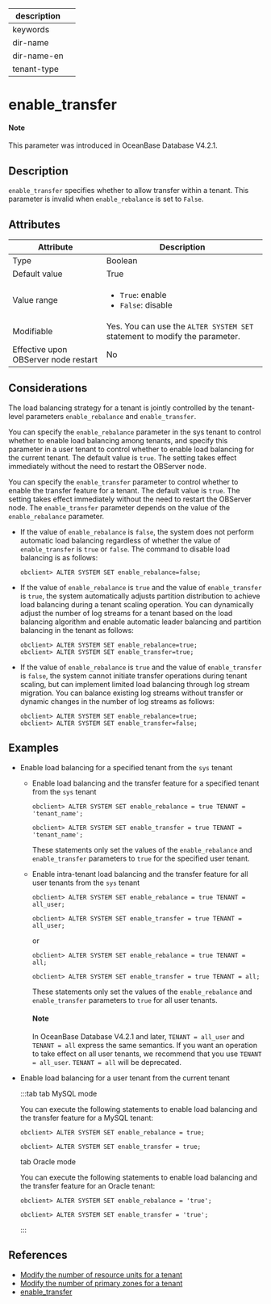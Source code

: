 | description ||
|---|---|
| keywords ||
| dir-name ||
| dir-name-en ||
| tenant-type ||

# enable_transfer

<main id="notice" type='explain'>
  <h4>Note</h4>
  <p>This parameter was introduced in OceanBase Database V4.2.1. </p>
</main>

## Description

`enable_transfer` specifies whether to allow transfer within a tenant. This parameter is invalid when `enable_rebalance` is set to `False`.

## Attributes

| **Attribute** | **Description** |
| --- | --- |
| Type | Boolean |
| Default value | True |
| Value range | <ul><li> `True`: enable </li><li>`False`: disable </li></ul> |
| Modifiable | Yes. You can use the `ALTER SYSTEM SET` statement to modify the parameter.  |
| Effective upon OBServer node restart | No |

## Considerations

The load balancing strategy for a tenant is jointly controlled by the tenant-level parameters `enable_rebalance` and `enable_transfer`.

You can specify the `enable_rebalance` parameter in the sys tenant to control whether to enable load balancing among tenants, and specify this parameter in a user tenant to control whether to enable load balancing for the current tenant. The default value is `true`. The setting takes effect immediately without the need to restart the OBServer node.

You can specify the `enable_transfer` parameter to control whether to enable the transfer feature for a tenant. The default value is `true`. The setting takes effect immediately without the need to restart the OBServer node. The `enable_transfer` parameter depends on the value of the `enable_rebalance` parameter.

* If the value of `enable_rebalance` is `false`, the system does not perform automatic load balancing regardless of whether the value of `enable_transfer` is `true` or `false`. The command to disable load balancing is as follows:

   ```shell
   obclient> ALTER SYSTEM SET enable_rebalance=false;
   ```

* If the value of `enable_rebalance` is `true` and the value of `enable_transfer` is `true`, the system automatically adjusts partition distribution to achieve load balancing during a tenant scaling operation. You can dynamically adjust the number of log streams for a tenant based on the load balancing algorithm and enable automatic leader balancing and partition balancing in the tenant as follows:

   ```shell
   obclient> ALTER SYSTEM SET enable_rebalance=true;
   obclient> ALTER SYSTEM SET enable_transfer=true;
   ```

* If the value of `enable_rebalance` is `true` and the value of `enable_transfer` is `false`, the system cannot initiate transfer operations during tenant scaling, but can implement limited load balancing through log stream migration. You can balance existing log streams without transfer or dynamic changes in the number of log streams as follows:

   ```shell
   obclient> ALTER SYSTEM SET enable_rebalance=true;
   obclient> ALTER SYSTEM SET enable_transfer=false;
   ```

## Examples

* Enable load balancing for a specified tenant from the `sys` tenant

   * Enable load balancing and the transfer feature for a specified tenant from the `sys` tenant

      ```shell
      obclient> ALTER SYSTEM SET enable_rebalance = true TENANT = 'tenant_name';
      ```

      ```shell
      obclient> ALTER SYSTEM SET enable_transfer = true TENANT = 'tenant_name';
      ```

      These statements only set the values of the `enable_rebalance` and `enable_transfer` parameters to `true` for the specified user tenant.

   * Enable intra-tenant load balancing and the transfer feature for all user tenants from the `sys` tenant

      ```shell
      obclient> ALTER SYSTEM SET enable_rebalance = true TENANT = all_user;
      ```

      ```shell
      obclient> ALTER SYSTEM SET enable_transfer = true TENANT = all_user;
      ```

      or

      ```shell
      obclient> ALTER SYSTEM SET enable_rebalance = true TENANT = all;
      ```

      ```shell
      obclient> ALTER SYSTEM SET enable_transfer = true TENANT = all;
      ```

      These statements only set the values of the `enable_rebalance` and `enable_transfer` parameters to `true` for all user tenants.

      <main id="notice" type='explain'>
      <h4>Note</h4>
      <p>In OceanBase Database V4.2.1 and later, <code>TENANT = all_user</code> and <code>TENANT = all</code> express the same semantics. If you want an operation to take effect on all user tenants, we recommend that you use <code>TENANT = all_user</code>. <code>TENANT = all</code> will be deprecated. </p>
      </main>

* Enable load balancing for a user tenant from the current tenant

   :::tab
   tab MySQL mode

   You can execute the following statements to enable load balancing and the transfer feature for a MySQL tenant:

   ```shell
   obclient> ALTER SYSTEM SET enable_rebalance = true;
   ```

   ```shell
   obclient> ALTER SYSTEM SET enable_transfer = true;
   ```

   tab Oracle mode

   You can execute the following statements to enable load balancing and the transfer feature for an Oracle tenant:

   ```shell
   obclient> ALTER SYSTEM SET enable_rebalance = 'true';
   ```

   ```shell
   obclient> ALTER SYSTEM SET enable_transfer = 'true';
   ```

   :::

## References

* [Modify the number of resource units for a tenant](../../../../600.manage/200.tenant-management/600.common-tenant-operations/800.tenant-scale-in-and-out/300.adjust-unit-number.md)
* [Modify the number of primary zones for a tenant](../../../../600.manage/200.tenant-management/600.common-tenant-operations/800.tenant-scale-in-and-out/400.adjust-primary-zone.md)
* [enable_transfer](2800.enable_rebalance.md)
